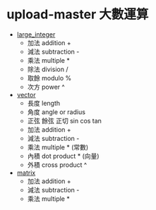 # upload-master 大數運算

* <a href="https://github.com/clayshaw/upload-master/blob/master/math/big_int/README.md">large_integer</a>
    * 加法 addition +  
    * 減法 subtraction -  
    * 乘法 multiple *  
    * 除法 division /  
    * 取餘 modulo %  
    * 次方 power ^  
* <a href="">vector</a>  
    * 長度 length  
    * 角度 angle or radius  
    * 正弦 餘弦 正切 sin cos tan  
    * 加法 addition +  
    * 減法 subtraction -  
    * 乘法 multiple * (常數)  
    * 內積 dot product * (向量)  
    * 外積 cross product ^  
* <a href="">matrix</a>
    * 加法 addition +  
    * 減法 subtraction -  
    * 乘法 multiple *  
    
    
